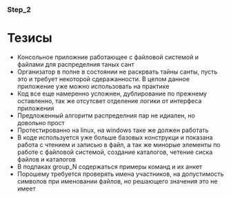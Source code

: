 ### Step_2
# Тезисы
- Консольное приложние работающее с файловой системой и файлами для распределния таных сант
- Организатор в полне в состоянии не раскрвать тайны санты, пусть это и требует некоторой сдеражанности. В целом данное приложение уже можно использовать на практике
- Код все еще намеренно усложнен, дублирование по прежнему оставленно, так же отсутсвет отделение логики от интерфеса приложения
- Предложенный алгоритм распределния пар не идиален, но довольно прост
- Протестированно на linux, на windows таке же должен работать
- В коде используется уже больше базовых конструкци и показана работа с чтением и записью в файл, а так же минорые элементы по работе с файловой системой, создание каталогов, четение сиска файлов и каталогов 
- В подпаках group_N содержаться примеры команд и их анкет
- Порошему требуется проверять имена участников, на допустимость символов при именовании файлов, но решающего значения это не имеет